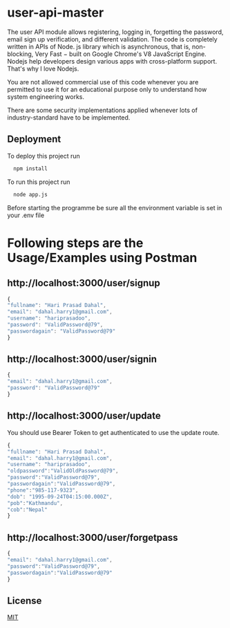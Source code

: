 
# user-api-master

The user API module allows registering, logging in, forgetting the password, 
email sign up verification, and different validation. The code is completely 
written in APIs of Node. js library which is asynchronous, that is, 
non-blocking, Very Fast − built on Google Chrome's V8 JavaScript Engine. 
Nodejs help developers design various apps with cross-platform support. 
That's why I love Nodejs.


You are not allowed commercial use of this code whenever you are 
permitted to use it for an educational purpose only to understand 
how system engineering works.

There are some security implementations applied whenever lots of 
industry-standard have to be implemented. 
## Deployment

To deploy this project run

```bash
  npm install
```

To run this project run
```bash
  node app.js
```

Before starting the programme be sure all the environment variable is set in your .env file
# Following steps are the Usage/Examples using Postman



## http://localhost:3000/user/signup

```javascript
{
"fullname": "Hari Prasad Dahal",
"email": "dahal.harry1@gmail.com",
"username": "hariprasadoo",
"password": "ValidPassword@79",
"passwordagain": "ValidPassword@79"
}
```
## http://localhost:3000/user/signin

```javascript
{
"email": "dahal.harry1@gmail.com",
"password": "ValidPassword@79"
}
```
## http://localhost:3000/user/update

You should use Bearer Token to get authenticated to use the update route.
```javascript
{
"fullname": "Hari Prasad Dahal",
"email": "dahal.harry1@gmail.com",
"username": "hariprasadoo",
"oldpassword":"ValidOldPassword@79",
"password":"ValidPassword@79",
"passwordagain":"ValidPassword@79",
"phone":"985-117-9323",
"dob": "1995-09-24T04:15:00.000Z",
"pob":"Kathmandu",
"cob":"Nepal"
}
```
## http://localhost:3000/user/forgetpass

```javascript
{
"email": "dahal.harry1@gmail.com",
"password":"ValidPassword@79",
"passwordagain":"ValidPassword@79"
}
```

## License

[MIT](https://choosealicense.com/licenses/mit/)

